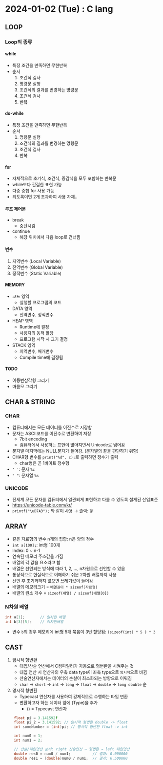 # 2024-01-02 (Tue) :  C lang
## LOOP
### Loop의 종류
#### while
- 특정 조건을 만족하면 무한반복
- 순서
    1) 조건식 검사
    2) 명령문 실행
    3) 조건식의 결과를 변경하는 명령문
    4) 조건식 검사
    5) 반복
#### do-while
- 특정 조건을 만족하면 무한반복
- 순서
    1) 명령문 실행
    2) 조건식의 결과를 변경하는 명령문
    3) 조건식 검사
    4) 반복
#### for
- 자체적으로 초기식, 조건식, 증감식을 모두 포함하는 반복문
- while보다 간결한 표현 가능
- 다중 중첩 for 사용 가능
- 되도록이면 2개 초과하여 사용 자제..
 
#### 루프 제어문
- break
    - 중단시킴
- continue
    - 해당 위치에서 다음 loop로 건너뜀

#### 변수
1) 지역변수 (Local Variable)
2) 전역변수 (Global Variable)
3) 정적변수 (Static Variable)

#### MEMORY
- 코드 영역
    - 실행할 프로그램의 코드
- DATA 영역
    - 전역변수, 정적변수
- HEAP 영역
    - Runtime에 결정
    - 사용자의 동적 할당
    - 프로그램 시작 시 크기 결정
- STACK 영역
    - 지역변수, 매개변수
    - Compile time에 결정됨

#### TODO
- 이등변삼각형 그리기
- 마름모 그리기



## CHAR & STRING
### CHAR
- 컴퓨터에서는 모든 데이터를 이진수로 저장함
- 문자는 ASCII코드를 이진수로 변환하여 저장
    - 7bit encoding
    - 컴퓨터에서 사용하는 표현이 많아지면서 Unicode로 넘어감 
- 문자열 마지막에는 NULL문자가 들어감. (문자열의 끝을 판단하기 위함)
- CHAR형 변수를 `print("%d", c);`로 출력하면 정수가 출력
    - char형은 곧 1바이트 정수형
- `' '`: 문자 `%c`
- `" "`: 문자열 `%s`

### UNICODE
- 전세계 모든 문자를 컴퓨터에서 일관되게 표현하고 다룰 수 있도록 설계된 산업표준
- https://unicode-table.com/kr/
- `printf("\uD7A3");` 와 같이 사용 → 출력: `힣`

## ARRAY
- 같은 자료형의 변수 n개의 집합: n은 양의 정수
- `int a[100];`: int형 100개
- Index: 0 ~ n-1
- 연속된 메모리 주소값을 가짐
- 배열의 각 값을 요소라고 함
- 배열은 선언되는 방식에 따라 1, 2, ..., n차원으로 선언할 수 있음
- 통상적으로 현실적으로 이해하기 쉬운 2차원 배열까지 사용
- 선언 후 초기화하지 않으면 쓰레기값이 들어감
- 배열의 메모리크기 = `배열길이 * sizeof(자료형)`
- 배열의 원소 개수 = `sizeof(배열) / sizeof(배열[0])`


### N차원 배열
```c
int a[1];       // 일차원 배열
int b[3][5];    // 이차원배열
```
- 변수 `b`의 경우 메모리에 int형 5개 묶음이 3번 할당됨: `(sizeof(int) * 5 ) * 3`

## CAST
1) 암시적 형변환
    - 대입/산술 연산에서 C컴파일러가 자동으로 형변환을 시켜주는 것
    - 대입 연산 시 연산자의 우측 data type이 좌측 type으로 `암시적`으로 바뀜
    - 산술연산자에서는 데이터의 손실이 최소화되는 방향으로 이뤄짐
    - `char` → `short` → `int` → `long` → `float` → `double` → `long double` 순
2) 명시적 형변환
    - Typecast 연산자를 사용하여 강제적으로 수행하는 타입 변환
    - 변환하고자 하는 데이터 앞에 (Type)을 추가
        - () = Typecast 연산자

```c
    float pi = 3.141592f
    float pi_2 = 3.141592; // 암시적 형변환 double -> float
    int someNumber = (int)pi; // 명시적 형변환 float -> int

    int num0 = 1;
    int num1 = 2;

    // 산술/대입연산 순서: right 산술연산 → 형변환 → left 대입연산
    double res0 = num0 / num1;          // 결과: 0.000000
    double res1 = (double)num0 / num1;  // 결과: 0.500000

```